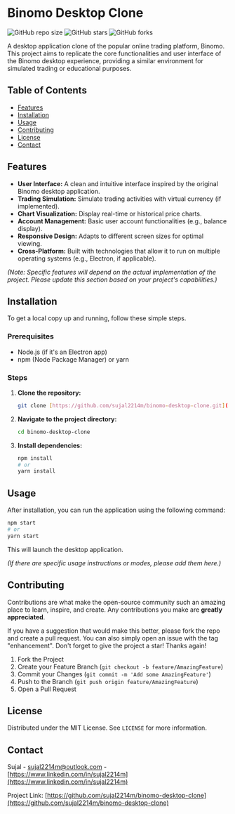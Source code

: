 # Binomo Desktop Clone

![GitHub repo size](https://img.shields.io/github/repo-size/sujal2214m/binomo-desktop-clone)
![GitHub stars](https://img.shields.io/github/stars/sujal2214m/binomo-desktop-clone?style=social)
![GitHub forks](https://img.shields.io/github/forks/sujal2214m/binomo-desktop-clone?style=social)

A desktop application clone of the popular online trading platform, Binomo. This project aims to replicate the core functionalities and user interface of the Binomo desktop experience, providing a similar environment for simulated trading or educational purposes.

## Table of Contents

- [Features](#features)
- [Installation](#installation)
- [Usage](#usage)
- [Contributing](#contributing)
- [License](#license)
- [Contact](#contact)

## Features

- **User Interface:** A clean and intuitive interface inspired by the original Binomo desktop application.
- **Trading Simulation:** Simulate trading activities with virtual currency (if implemented).
- **Chart Visualization:** Display real-time or historical price charts.
- **Account Management:** Basic user account functionalities (e.g., balance display).
- **Responsive Design:** Adapts to different screen sizes for optimal viewing.
- **Cross-Platform:** Built with technologies that allow it to run on multiple operating systems (e.g., Electron, if applicable).

*(Note: Specific features will depend on the actual implementation of the project. Please update this section based on your project's capabilities.)*

## Installation

To get a local copy up and running, follow these simple steps.

### Prerequisites

* Node.js (if it's an Electron app)
* npm (Node Package Manager) or yarn

### Steps

1.  **Clone the repository:**
    ```bash
    git clone [https://github.com/sujal2214m/binomo-desktop-clone.git](https://github.com/sujal2214m/binomo-desktop-clone.git)
    ```
2.  **Navigate to the project directory:**
    ```bash
    cd binomo-desktop-clone
    ```
3.  **Install dependencies:**
    ```bash
    npm install
    # or
    yarn install
    ```

## Usage

After installation, you can run the application using the following command:

```bash
npm start
# or
yarn start
```

This will launch the desktop application.

*(If there are specific usage instructions or modes, please add them here.)*

## Contributing

Contributions are what make the open-source community such an amazing place to learn, inspire, and create. Any contributions you make are **greatly appreciated**.

If you have a suggestion that would make this better, please fork the repo and create a pull request. You can also simply open an issue with the tag "enhancement".
Don't forget to give the project a star! Thanks again!

1.  Fork the Project
2.  Create your Feature Branch (`git checkout -b feature/AmazingFeature`)
3.  Commit your Changes (`git commit -m 'Add some AmazingFeature'`)
4.  Push to the Branch (`git push origin feature/AmazingFeature`)
5.  Open a Pull Request

## License

Distributed under the MIT License. See `LICENSE` for more information.

## Contact

Sujal - sujal2214m@outlook.com - [https://www.linkedin.com/in/sujal2214m](https://www.linkedin.com/in/sujal2214m)

Project Link: [https://github.com/sujal2214m/binomo-desktop-clone](https://github.com/sujal2214m/binomo-desktop-clone)

